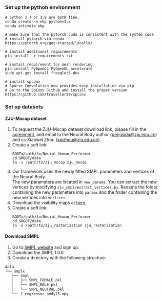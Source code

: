 ### Set up the python environment

```
# python 3.7 or 3.8 are both fine. 
conda create -n nhp python=3.x
conda activate nhp

# make sure that the pytorch cuda is consistent with the system cuda
# install pytorch via conda
https://pytorch.org/get-started/locally/

# install additional requirements
pip install -r requirements.txt

# install requirement for mesh rendering
pip install PyOpenGL PyOpenGL_accelerate
sudo apt-get install freeglut3-dev

# install spconv
# Sparse Convolution now provides easy installation via pip
# Go to the SpConv Github and install the proper version
https://github.com/traveller59/spconv
```

### Set up datasets



#### ZJU-Mocap dataset

1. To request the ZJU-Mocap dataset download link, please fill in the [agreement](https://zjueducn-my.sharepoint.com/:b:/g/personal/pengsida_zju_edu_cn/EUPiybrcFeNEhdQROx4-LNEBm4lzLxDwkk1SBcNWFgeplA?e=BGDiQh), and email to the Neural Body author (pengsida@zju.edu.cn) and cc Xiaowei Zhou (xwzhou@zju.edu.cn).
2. Create a soft link:
    ```
    ROOT=/path/to/Neural_Human_Performer
    cd $ROOT/data
    ln -s /path/to/zju_mocap zju_mocap
    ```
3. Our framework uses the newly fitted SMPL parameters and vertices of the Neural Body.  
The new parameters are located in `new_params`. You can extract the new vertices by modifying `zju_smpl/extract_vertices.py`.
Rename the folder containing the new parameters into `params` and the folder containing the new vertices into `vertices`
4. Download the visibility maps at [here](https://drive.google.com/file/d/1I6GpC9BRiJq9IhOCMUE8oZBHcd-pbCfg/view?usp=sharing).
5. Create a soft link:
    ```
    ROOT=/path/to/Neural_Human_Performer
    cd $ROOT/data
    ln -s /path/to/zju_rasterization zju_rasterization
    ```
#### Download SMPL
1. Go to [SMPL website](https://smpl.is.tue.mpg.de/) and sign up.
2. Download the SMPL 1.0.0
3. Create a directory with the following structure:
```bash
data
└── smplx
   ├── smpl
   │   ├── SMPL_FEMALE.pkl
   │   └── SMPL_MALE.pkl
   │   └── SMPL_NEUTRAL.pkl
   └── J_regressor_body25.npy
```